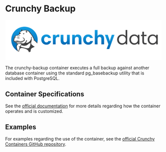 # Crunchy Backup

![](https://raw.githubusercontent.com/CrunchyData/crunchy-containers/master/images/crunchy_logo.png)

The crunchy-backup container executes a full backup against another database container using the standard pg_basebackup utility that is included with PostgreSQL.

## Container Specifications

See the [official documentation](https://crunchydata.github.io/crunchy-containers/container-specifications/crunchy-backup/) for more details regarding how the container operates and is customized.

## Examples

For examples regarding the use of the container, see the [official Crunchy Containers GitHub repository](https://github.com/CrunchyData/crunchy-containers/tree/master/examples/docker).
